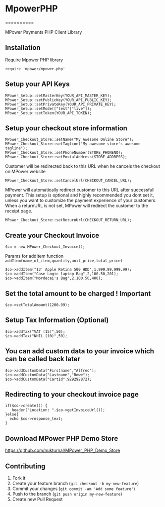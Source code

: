 # MpowerPHP
==========

MPower Payments PHP Client Library

## Installation

Require Mpower PHP library

    require 'mpower/mpower.php'

## Setup your API Keys

    MPower_Setup::setMasterKey(YOUR_API_MASTER_KEY);
    MPower_Setup::setPublicKey(YOUR_API_PUBLIC_KEY);
    MPower_Setup::setPrivateKey(YOUR_API_PRIVATE_KEY);
    MPower_Setup::setMode(["test"|"live"]);
    MPower_Setup::setToken(YOUR_API_TOKEN);

## Setup your checkout store information

    MPower_Checkout_Store::setName("My Awesome Online Store");
    MPower_Checkout_Store::setTagline("My awesome store's awesome tagline");
    MPower_Checkout_Store::setPhoneNumber(STORE_PHONENO);
    MPower_Checkout_Store::setPostalAddress(STORE_ADDRESS);

Customer will be redirected back to this URL when he cancels the checkout on MPower website

    MPower_Checkout_Store::setCancelUrl(CHECKOUT_CANCEL_URL);

MPower will automatically redirect customer to this URL after successfull payment.
This setup is optional and highly recommended you dont set it, unless you want to customize the payment experience of your customers.
When a returnURL is not set, MPower will redirect the customer to the receipt page.

    MPower_Checkout_Store::setReturnUrl(CHECKOUT_RETURN_URL);

## Create your Checkout Invoice

    $co = new MPower_Checkout_Invoice();

Params for addItem function `addItem(name_of_item,quantity,unit_price,total_price)`

    $co->addItem("13' Apple Retina 500 HDD",1,999.99,999.99);
    $co->addItem("Case Logic laptop Bag",2,100.50,201);
    $co->addItem("Mordecai's Bag",2,100.50,400);

## Set the total amount to be charged ! Important

    $co->setTotalAmount(1200.99);

## Setup Tax Information (Optional)

    $co->addTax("VAT (15)",50);
    $co->addTax("NHIL (10)",50);

## You can add custom data to your invoice which can be called back later

    $co->addCustomData("Firstname","Alfred");
    $co->addCustomData("Lastname","Rowe");
    $co->addCustomData("CartId",929292872);

## Redirecting to your checkout invoice page

    if($co->create()) {
       header("Location: ".$co->getInvoiceUrl());
    }else{
      echo $co->response_text;
    }

## Download MPower PHP Demo Store
https://github.com/nukturnal/MPower_PHP_Demo_Store

## Contributing

1. Fork it
2. Create your feature branch (`git checkout -b my-new-feature`)
3. Commit your changes (`git commit -am 'Add some feature'`)
4. Push to the branch (`git push origin my-new-feature`)
5. Create new Pull Request